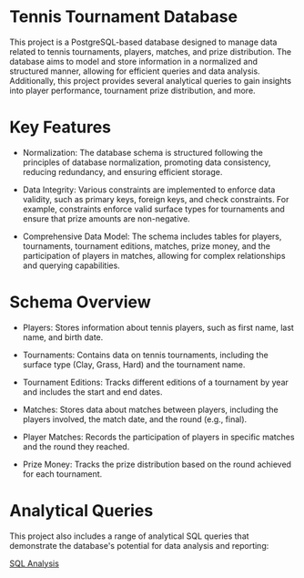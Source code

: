 # Tennis Tournament Database

This project is a PostgreSQL-based database designed to manage data related to tennis tournaments, players, matches, and prize distribution. The database aims to model and store information in a normalized and structured manner, allowing for efficient queries and data analysis. Additionally, this project provides several analytical queries to gain insights into player performance, tournament prize distribution, and more.

# Key Features

- Normalization: The database schema is structured following the principles of database normalization, promoting data consistency, reducing redundancy, and ensuring efficient storage.

- Data Integrity: Various constraints are implemented to enforce data validity, such as primary keys, foreign keys, and check constraints. For example, constraints enforce valid surface types for tournaments and ensure that prize amounts are non-negative.

- Comprehensive Data Model: The schema includes tables for players, tournaments, tournament editions, matches, prize money, and the participation of players in matches, allowing for complex relationships and querying capabilities.

# Schema Overview

- Players: Stores information about tennis players, such as first name, last name, and birth date.

- Tournaments: Contains data on tennis tournaments, including the surface type (Clay, Grass, Hard) and the tournament name.

- Tournament Editions: Tracks different editions of a tournament by year and includes the start and end dates.

- Matches: Stores data about matches between players, including the players involved, the match date, and the round (e.g., final).

- Player Matches: Records the participation of players in specific matches and the round they reached.

- Prize Money: Tracks the prize distribution based on the round achieved for each tournament.

# Analytical Queries

This project also includes a range of analytical SQL queries that demonstrate the database's potential for data analysis and reporting:

[SQL Analysis](https://github.com/darko-skr/tenis_games_project/blob/main/project_sql/SQL_Analysis.sql)

